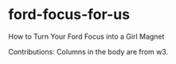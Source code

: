 # ford-focus-for-us

How to Turn Your Ford Focus into a Girl Magnet

Contributions:
Columns in the body are from w3. 
